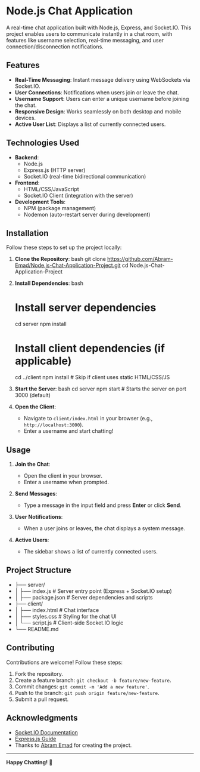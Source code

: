 # Node.js Chat Application

A real-time chat application built with Node.js, Express, and Socket.IO. This project enables users to communicate instantly in a chat room, with features like username selection, real-time messaging, and user connection/disconnection notifications.

## Features

- **Real-Time Messaging**: Instant message delivery using WebSockets via Socket.IO.
- **User Connections**: Notifications when users join or leave the chat.
- **Username Support**: Users can enter a unique username before joining the chat.
- **Responsive Design**: Works seamlessly on both desktop and mobile devices.
- **Active User List**: Displays a list of currently connected users.

## Technologies Used

- **Backend**:
  - Node.js
  - Express.js (HTTP server)
  - Socket.IO (real-time bidirectional communication)
- **Frontend**:
  - HTML/CSS/JavaScript
  - Socket.IO Client (integration with the server)
- **Development Tools**:
  - NPM (package management)
  - Nodemon (auto-restart server during development)

## Installation

Follow these steps to set up the project locally:

1. **Clone the Repository**:
   bash
   git clone https://github.com/Abram-Emad/Node.js-Chat-Application-Project.git
   cd Node.js-Chat-Application-Project
   

2. **Install Dependencies**:
   bash
   # Install server dependencies
   cd server
   npm install

   # Install client dependencies (if applicable)
   cd ../client
   npm install  # Skip if client uses static HTML/CSS/JS
   

3. **Start the Server**:
   bash
   cd server
   npm start  # Starts the server on port 3000 (default)
   

4. **Open the Client**:
   - Navigate to `client/index.html` in your browser (e.g., `http://localhost:3000`).
   - Enter a username and start chatting!

## Usage

1. **Join the Chat**:
   - Open the client in your browser.
   - Enter a username when prompted.

2. **Send Messages**:
   - Type a message in the input field and press **Enter** or click **Send**.

3. **User Notifications**:
   - When a user joins or leaves, the chat displays a system message.

4. **Active Users**:
   - The sidebar shows a list of currently connected users.

## Project Structure


- ├── server/
- │   ├── index.js          # Server entry point (Express + Socket.IO setup)
- │   ├── package.json      # Server dependencies and scripts
- ├── client/
- │   ├── index.html        # Chat interface
- │   ├── styles.css        # Styling for the chat UI
- │   └── script.js         # Client-side Socket.IO logic
- └── README.md


## Contributing

Contributions are welcome! Follow these steps:

1. Fork the repository.
2. Create a feature branch: `git checkout -b feature/new-feature`.
3. Commit changes: `git commit -m 'Add a new feature'`.
4. Push to the branch: `git push origin feature/new-feature`.
5. Submit a pull request.

## Acknowledgments

- [Socket.IO Documentation](https://socket.io/docs/)
- [Express.js Guide](https://expressjs.com/)
- Thanks to [Abram Emad](https://github.com/Abram-Emad) for creating the project.

---

**Happy Chatting!** 🚀
 
